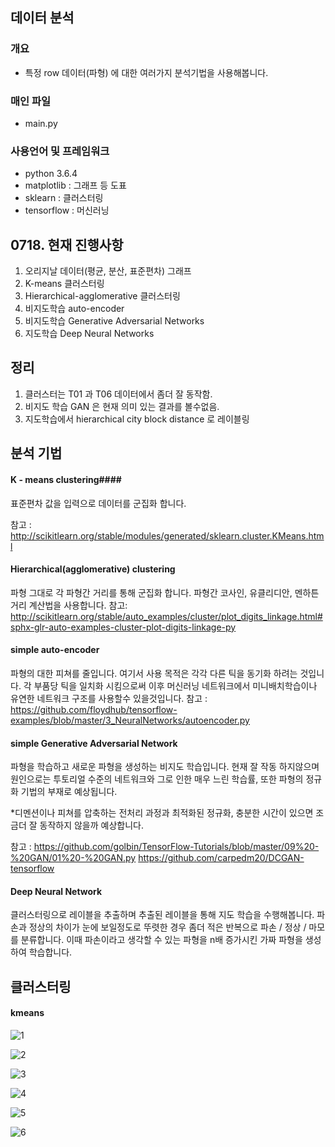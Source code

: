 ## 데이터 분석 ##

### 개요 ###
- 특정 row 데이터(파형) 에 대한 여러가지 분석기법을 사용해봅니다.

### 매인 파일 ###
- main.py

### 사용언어 및 프레임워크 ###
- python 3.6.4
- matplotlib : 그래프 등 도표
- sklearn : 클러스터링
- tensorflow : 머신러닝

## 0718. 현재 진행사항 ##
1. 오리지날 데이터(평균, 분산, 표준편차) 그래프 
2. K-means 클러스터링
3. Hierarchical-agglomerative 클러스터링
4. 비지도학습 auto-encoder
5. 비지도학습 Generative Adversarial Networks
6. 지도학습 Deep Neural Networks

## 정리 ##
1. 클러스터는 T01 과 T06 데이터에서 좀더 잘 동작함.
2. 비지도 학습 GAN 은 현재 의미 있는 결과를 볼수없음.
3. 지도학습에서 hierarchical city block distance 로 레이블링

## 분석 기법 ##
#### K - means clustering####
표준편차 값을 입력으로 데이터를 군집화 합니다.

참고 : http://scikitlearn.org/stable/modules/generated/sklearn.cluster.KMeans.html

#### Hierarchical(agglomerative) clustering ####
파형 그대로 각 파형간 거리를 통해 군집화 합니다.
파형간 코사인, 유클리디안, 멘하튼 거리 계산법을 사용합니다.
참고: http://scikitlearn.org/stable/auto_examples/cluster/plot_digits_linkage.html#sphx-glr-auto-examples-cluster-plot-digits-linkage-py

#### simple auto-encoder ####
파형의 대한 피쳐를 줄입니다.
여기서 사용 목적은 각각 다른 틱을 동기화 하려는 것입니다.
각 부품당 틱을 일치화 시킴으로써 이후 머신러닝 네트워크에서 
미니배치학습이나 유연한 네트워크 구조를 사용할수 있을것입니다.
참고 : https://github.com/floydhub/tensorflow-examples/blob/master/3_NeuralNetworks/autoencoder.py

#### simple Generative Adversarial Network ####
파형을 학습하고 새로운 파형을 생성하는 비지도 학습입니다.
현재 잘 작동 하지않으며 원인으로는 투토리얼 수준의 네트워크와
그로 인한 매우 느린 학습률, 또한 파형의 정규화 기법의 부재로 예상됩니다.

*디멘션이나 피쳐를 압축하는 전처리 과정과 최적화된 정규화, 충분한 시간이
있으면 조금더 잘 동작하지 않을까 예상합니다.

참고 : https://github.com/golbin/TensorFlow-Tutorials/blob/master/09%20-%20GAN/01%20-%20GAN.py
https://github.com/carpedm20/DCGAN-tensorflow

#### Deep Neural Network ####
클러스터링으로 레이블을 추출하며 추출된 레이블을 통해
지도 학습을 수행해봅니다.
파손과 정상의 차이가 눈에 보일정도로 뚜렷한 경우 좀더 적은 반복으로 
파손 / 정상 / 마모 를 분류합니다.
이때 파손이라고 생각할 수 있는 파형을 n배 증가시킨 가짜 파형을 생성하여
학습합니다.
## 클러스터링 ##
#### kmeans ####
![1]()

![2]()

![3]()

![4]()

![5]()

![6]()